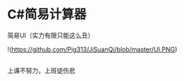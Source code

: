 # C#简易计算器
简易UI（实力有限只能这么丑）

!(https://github.com/Pig313/JiSuanQi/blob/master/UI.PNG)

##
上课不努力，上班徒伤悲
